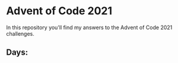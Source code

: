 # Advent of Code 2021

In this repository you'll find my answers to the Advent of Code 2021 challenges.

## Days:

